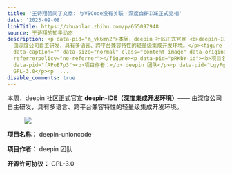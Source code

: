 ```yaml
---
title: '王诗翔赞同了文章: 与VSCode没有关联！深度自研IDE正式亮相'
date: '2023-09-08'
linkTitle: https://zhuanlan.zhihu.com/p/655097948
source: 王诗翔的知乎动态
description: <p data-pid="m_vk6mn2">本周，deepin 社区正式官宣 <b>deepin-IDE（深度集成开发环境）</b>——
  由深度公司自主研发，具有多语言、跨平台兼容特性的轻量级集成开发环境。</p><figure data-size="normal"><img src="https://pic2.zhimg.com/v2-d6aa4e3935b855607ccd8e7b9ecc2ef5_1440w.jpg"
  data-caption="" data-size="normal" class="content_image" data-original-token="v2-d6aa4e3935b855607ccd8e7b9ecc2ef5"
  referrerpolicy="no-referrer"></figure><p data-pid="pRKbY-id"><b>项目名称：</b> deepin-unioncode</p><p
  data-pid="fAPoB7p3"><b>项目作者：</b> deepin 团队</p><p data-pid="LgyFgbJM"><b>开源许可协议：</b>
  GPL-3.0</p><p  ...
disable_comments: true
---
```

<p data-pid="m_vk6mn2">本周，deepin 社区正式官宣 <b>deepin-IDE（深度集成开发环境）</b>—— 由深度公司自主研发，具有多语言、跨平台兼容特性的轻量级集成开发环境。</p><figure data-size="normal"><img src="https://pic2.zhimg.com/v2-d6aa4e3935b855607ccd8e7b9ecc2ef5_1440w.jpg" data-caption="" data-size="normal" class="content_image" data-original-token="v2-d6aa4e3935b855607ccd8e7b9ecc2ef5" referrerpolicy="no-referrer"></figure><p data-pid="pRKbY-id"><b>项目名称：</b> deepin-unioncode</p><p data-pid="fAPoB7p3"><b>项目作者：</b> deepin 团队</p><p data-pid="LgyFgbJM"><b>开源许可协议：</b> GPL-3.0</p><p  ...